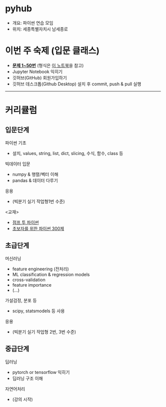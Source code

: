 # pyhub
- 개요: 파이썬 연습 모임
- 위치: 세종특별자치시 남세종로

# 이번 주 숙제 (입문 클래스)
- [**문제 1~50번**](https://wikidocs.net/book/922) (형식은 [이 노트북](https://github.com/jo-cho/pyhub/blob/main/homework_example.ipynb)을 참고)
- Jupyter Notebook 익히기
- 깃허브(GitHub) 회원가입하기
- 깃허브 데스크톱(Github Desktop) 설치 후 commit, push & pull 실행



------------------
# 커리큘럼

## 입문단계

파이썬 기초
- 설치, values, string, list, dict, slicing, 수식, 함수, class 등

빅데이터 입문
- numpy & 행렬/벡터 이해
- pandas & 데이터 다루기

응용
- (빅분기 실기 작업형1번 수준)

<교재>
- [점프 투 파이썬](https://wikidocs.net/book/1)
- [초보자를 위한 파이썬 300제](https://wikidocs.net/book/922)

## 초급단계

머신러닝
- feature engineering (전처리)
- ML classification & regression models
- cross-validation
- feature importance
- (...)

가설검정, 분포 등
- scipy, statsmodels 등 사용

응용
- (빅분기 실기 작업형 2번, 3번 수준)

## 중급단계

딥러닝
- pytorch or tensorflow 익히기
- 딥러닝 구조 이해

자연어처리
- (강의 시작)

